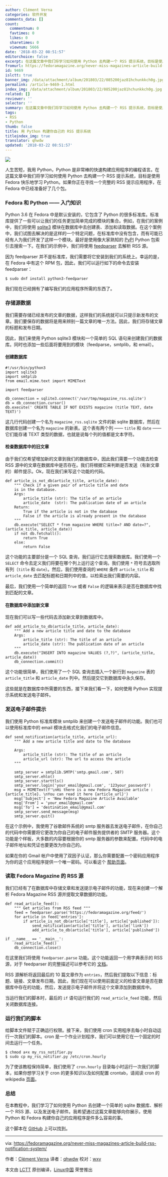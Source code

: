 ```yaml
---
author: Clément Verna
categories: 软件开发
comments_data: []
count:
  commentnum: 0
  favtimes: 0
  likes: 0
  sharetimes: 0
  viewnum: 5666
date: '2018-03-22 08:51:57'
editorchoice: false
excerpt: 在这篇文章中我们将学习如何使用 Python 去构建一个 RSS 提示系统，目标是使用 Fedora 快乐地学习 Python。
fromurl: https://fedoramagazine.org/never-miss-magazines-article-build-rss-notification-system/
id: 9469
islctt: true
banner_img: /data/attachment/album/201803/22/085200jaz81hchunkkch0g.jpg
permalink: /article-9469-1.html
index_img: /data/attachment/album/201803/22/085200jaz81hchunkkch0g.jpg.thumb.jpg
related: []
reviewer: ''
selector: ''
summary: 在这篇文章中我们将学习如何使用 Python 去构建一个 RSS 提示系统，目标是使用 Fedora 快乐地学习 Python。
tags:
- RSS
- Python
thumb: false
title: 用 Python 构建你自己的 RSS 提示系统
titleindex_img: true
translator: qhwdw
updated: '2018-03-22 08:51:57'
---
```


![](/data/attachment/album/201803/22/085200jaz81hchunkkch0g.jpg)


人生苦短，我用 Python，Python 是非常棒的快速构建应用程序的编程语言。在这篇文章中我们将学习如何使用 Python 去构建一个 RSS 提示系统，目标是使用 Fedora 快乐地学习 Python。如果你正在寻找一个完整的 RSS 提示应用程序，在 Fedora 中已经准备好了几个包。


### Fedora 和 Python —— 入门知识


Python 3.6 在 Fedora 中是默认安装的，它包含了 Python 的很多标准库。标准库提供了一些可以让我们的任务更加简单完成的模块的集合。例如，在我们的案例中，我们将使用 [sqlite3](https://docs.python.org/3/library/sqlite3.html) 模块在数据库中去创建表、添加和读取数据。在这个案例中，我们试图去解决的是这样的一个特定问题，在标准库中没有包含，而有可能已经有人为我们开发了这样一个模块。最好是使用像大家熟知的 [PyPI](https://pypi.python.org/pypi) Python 包索引去搜索一下。在我们的示例中，我们将使用 [feedparser](https://pypi.python.org/pypi/feedparser/5.2.1) 去解析 RSS 源。


因为 feedparser 并不是标准库，我们需要将它安装到我们的系统上。幸运的是，在 Fedora 中有这个 RPM 包，因此，我们可以运行如下的命令去安装 feedparser：



```
$ sudo dnf install python3-feedparser

```

我们现在已经拥有了编写我们的应用程序所需的东西了。


### 存储源数据


我们需要存储已经发布的文章的数据，这样我们的系统就可以只提示新发布的文章。我们要保存的数据将是用来辨别一篇文章的唯一方法。因此，我们将存储文章的标题和发布日期。


因此，我们来使用 Python sqlite3 模块和一个简单的 SQL 语句来创建我们的数据库。同时也添加一些后面将要用到的模块（feedparse，smtplib，和 email）。


#### 创建数据库



```
#!/usr/bin/python3
import sqlite3
import smtplib
from email.mime.text import MIMEText

import feedparser

db_connection = sqlite3.connect('/var/tmp/magazine_rss.sqlite')
db = db_connection.cursor()
db.execute(' CREATE TABLE IF NOT EXISTS magazine (title TEXT, date TEXT)')

```

这几行代码创建一个名为 `magazine_rss.sqlite` 文件的新 sqlite 数据库，然后在数据库创建一个名为 `magazine` 的新表。这个表有两个列 —— `title` 和 `date` —— 它们能存诸 TEXT 类型的数据，也就是说每个列的值都是文本字符。


#### 检查数据库中的旧文章


由于我们仅希望增加新的文章到我们的数据库中，因此我们需要一个功能去检查 RSS 源中的文章在数据库中是否存在。我们将根据它来判断是否发送（有新文章的）邮件提示。Ok，现在我们来写这个功能的代码。



```
def article_is_not_db(article_title, article_date):
    """ Check if a given pair of article title and date
    is in the database.
    Args:
        article_title (str): The title of an article
        article_date  (str): The publication date of an article
    Return:
        True if the article is not in the database
        False if the article is already present in the database
    """
    db.execute("SELECT * from magazine WHERE title=? AND date=?", (article_title, article_date))
    if not db.fetchall():
        return True
    else:
        return False

```

这个功能的主要部分是一个 SQL 查询，我们运行它去搜索数据库。我们使用一个 `SELECT` 命令去定义我们将要在哪个列上运行这个查询。我们使用 `*` 符号去选取所有列（`title` 和 `date`）。然后，我们使用查询的 `WHERE` 条件 `article_title` 和 `article_date` 去匹配标题和日期列中的值，以检索出我们需要的内容。


最后，我们使用一个简单的返回 `True` 或者 `False` 的逻辑来表示是否在数据库中找到匹配的文章。


#### 在数据库中添加新文章


现在我们可以写一些代码去添加新文章到数据库中。



```
def add_article_to_db(article_title, article_date):
    """ Add a new article title and date to the database
    Args:
        article_title (str): The title of an article
        article_date (str): The publication date of an article
    """
    db.execute("INSERT INTO magazine VALUES (?,?)", (article_title, article_date))
    db_connection.commit()

```

这个功能很简单，我们使用了一个 SQL 查询去插入一个新行到 `magazine` 表的 `article_title` 和 `article_date` 列中。然后提交它到数据库中永久保存。


这些就是在数据库中所需要的东西，接下来我们看一下，如何使用 Python 实现提示系统和发送电子邮件。


### 发送电子邮件提示


我们使用 Python 标准库模块 smtplib 来创建一个发送电子邮件的功能。我们也可以使用标准库中的 email 模块去格式化我们的电子邮件信息。



```
def send_notification(article_title, article_url):
    """ Add a new article title and date to the database

    Args:
        article_title (str): The title of an article
        article_url (str): The url to access the article
    """

    smtp_server = smtplib.SMTP('smtp.gmail.com', 587)
    smtp_server.ehlo()
    smtp_server.starttls()
    smtp_server.login('your_email@gmail.com', '123your_password')
    msg = MIMEText(f'\nHi there is a new Fedora Magazine article : {article_title}. \nYou can read it here {article_url}')
    msg['Subject'] = 'New Fedora Magazine Article Available'
    msg['From'] = 'your_email@gmail.com'
    msg['To'] = 'destination_email@gmail.com'
    smtp_server.send_message(msg)
    smtp_server.quit()

```

在这个示例中，我使用了谷歌邮件系统的 smtp 服务器去发送电子邮件，在你自己的代码中你需要将它更改为你自己的电子邮件服务提供者的 SMTP 服务器。这个功能是个样板，大多数的内容要根据你的 smtp 服务器的参数来配置。代码中的电子邮件地址和凭证也要更改为你自己的。


如果在你的 Gmail 帐户中使用了双因子认证，那么你需要配置一个密码应用程序为你的这个应用程序提供一个唯一密码。可以看这个 [帮助页面](https://support.google.com/accounts/answer/185833?hl=en)。


### 读取 Fedora Magazine 的 RSS 源


我们已经有了在数据库中存储文章和发送提示电子邮件的功能，现在来创建一个解析 Fedora Magazine RSS 源并提取文章数据的功能。



```
def read_article_feed():
    """ Get articles from RSS feed """
    feed = feedparser.parse('https://fedoramagazine.org/feed/')
    for article in feed['entries']:
        if article_is_not_db(article['title'], article['published']):
            send_notification(article['title'], article['link'])
            add_article_to_db(article['title'], article['published'])

if __name__ == '__main__':
    read_article_feed()
    db_connection.close()

```

在这里我们将使用 `feedparser.parse` 功能。这个功能返回一个用字典表示的 RSS 源，对于 feedparser 的完整描述可以参考它的 [文档](https://pythonhosted.org/feedparser/reference.html)。


RSS 源解析将返回最后的 10 篇文章作为 `entries`，然后我们提取以下信息：标题、链接、文章发布日期。因此，我们现在可以使用前面定义的检查文章是否在数据库中存在的功能，然后，发送提示电子邮件并将这个文章添加到数据库中。


当运行我们的脚本时，最后的 `if` 语句运行我们的 `read_article_feed` 功能，然后关闭数据库连接。


### 运行我们的脚本


给脚本文件赋于正确运行权限。接下来，我们使用 cron 实用程序去每小时自动运行一次我们的脚本。cron 是一个作业计划程序，我们可以使用它在一个固定的时间去运行一个任务。



```
$ chmod a+x my_rss_notifier.py
$ sudo cp my_rss_notifier.py /etc/cron.hourly

```

为了使该教程保持简单，我们使用了 `cron.hourly` 目录每小时运行一次我们的脚本，如果你想学习关于 cron 的更多知识以及如何配置 crontab，请阅读 cron 的 wikipedia [页面](https://en.wikipedia.org/wiki/Cron)。


### 总结


在本教程中，我们学习了如何使用 Python 去创建一个简单的 sqlite 数据库、解析一个 RSS 源、以及发送电子邮件。我希望通过这篇文章能够向你展示，使用 Python 和 Fedora 构建你自己的应用程序是件多么容易的事。


这个脚本在 [GitHub](https://github.com/cverna/rss_feed_notifier) 上可以找到。




---


via: <https://fedoramagazine.org/never-miss-magazines-article-build-rss-notification-system/>


作者：[Clément Verna](https://fedoramagazine.org) 译者：[qhwdw](https://github.com/qhwdw) 校对：[wxy](https://github.com/wxy)


本文由 [LCTT](https://github.com/LCTT/TranslateProject) 原创编译，[Linux中国](https://linux.cn/) 荣誉推出